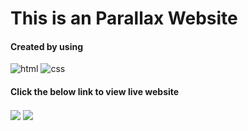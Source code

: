 
 <h1>This is an Parallax Website</h1>
 <h4>Created by using </h4>
 <p>
 <img alt="html" src="https://img.shields.io/badge/HTML5-E34F26?style=for-the-badge&logo=html5&logoColor=white" style="display:inline;"> <img alt="css" src="https://img.shields.io/badge/CSS3-1572B6?style=for-the-badge&logo=css3&logoColor=white" >

</p>
<h4>Click the below link to view live website</h4>

<img align="center" src='https://www.linkpicture.com/q/editor-1s-47px.gif' type='image'> <a href="https://sivakumarkalluri.github.io/AdventuraX--Parallax-WebSite/" target="_blank"><img align="center" src="https://img.shields.io/badge/Link-https%3A%2F%2Fsivakumarkalluri.github.io%2FAdventuraX----Parallax--WebSite%2F-blue"> </a>
